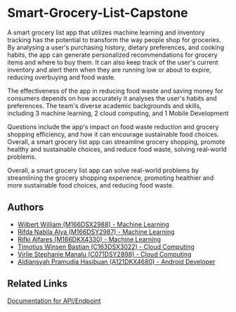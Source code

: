 # Smart-Grocery-List-Capstone

A smart grocery list app that utilizes machine learning and inventory tracking has the 
potential to transform the way people shop for groceries. By analysing a user's purchasing 
history, dietary preferences, and cooking habits, the app can generate personalized 
recommendations for grocery items and where to buy them. It can also keep track of the 
user's current inventory and alert them when they are running low or about to expire, 
reducing overbuying and food waste.

The effectiveness of the app in reducing food waste and saving money for consumers 
depends on how accurately it analyses the user's habits and preferences. The team's diverse 
academic backgrounds and skills, including 3 machine learning, 2 cloud computing, and 1 
Mobile Development

Questions include the app's impact on food waste reduction and grocery shopping 
efficiency, and how it can encourage sustainable food choices. Overall, a smart grocery list 
app can streamline grocery shopping, promote healthy and sustainable choices, and reduce 
food waste, solving real-world problems.

Overall, a smart grocery list app can solve real-world problems by streamlining the grocery 
shopping experience, promoting healthier and more sustainable food choices, and reducing 
food waste.

## Authors

- [Wilbert William (M166DSX2988) - Machine Learning](https://github.com/WilbertWill1am)
- [Rifda Nabila Alya (M166DSY2987) - Machine Learning](https://github.com/rifdana)
- [Rifki Alfares (M166DKX4330) - Machine Learning](https://github.com/Revee05)
- [Timotius Winsen Bastian (C163DSX3022) - Cloud Computing](https://github.com/Kozzen890)
- [Virlie Stephanie Manalu (C071DSY2898) - Cloud Computing](https://github.com/VirlieSM)
- [Aldiansyah Pramudia Hasibuan (A121DKX4680) - Android Developer](https://github.com/aldiansyahpramudia)

## Related Links

[Documentation for API/Endpoint](https://documenter.getpostman.com/view/27920824/2s93sc6DbT)
